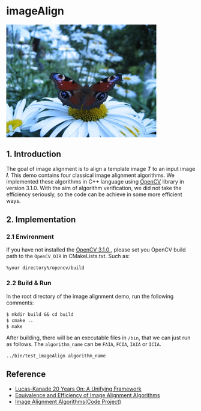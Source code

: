 # imageAlign

![image](./data/photo.jpg)

## 1. Introduction
The goal of image alignment is to align a template image ***T*** to an input image ***I***. 
This demo contains four classical image alignment algorithms. 
We implemented these algorithms in C++ language using [OpenCV](https://github.com/opencv/opencv/tree/3.1.0) library in version 3.1.0. 
With the aim of algorithm verification, we did not take the efficiency seriously, so the code can be achieve in some more efficient ways.

## 2. Implementation
### 2.1 Environment
If you have not installed the [OpenCV 3.1.0 ](https://github.com/opencv/opencv/tree/3.1.0), please set you OpenCV build path to the `OpenCV_DIR` in CMakeLists.txt.
Such as:

    %your directory%/opencv/build

### 2.2 Build & Run
In the root directory of the image alignment demo, run the following comments:

	$ mkdir build && cd build
	$ cmake ..
	$ make

After building, there will be an executable files in `/bin`, that we can just run as follows. The `algorithm_name` can be `FAIA`, `FCIA`, `IAIA` or `ICIA`.

	../bin/test_imageAlign algorithm_name

## Reference

- [Lucas-Kanade 20 Years On: A Unifying Framework](http://www.ncorr.com/download/publications/bakerunify.pdf)
- [Equivalence and Efficiency of Image Alignment Algorithms](http://ieeexplore.ieee.org/stamp/stamp.jsp?arnumber=990652)
- [Image Alignment Algorithms(Code Project)](https://www.codeproject.com/Articles/24809/Image-Alignment-Algorithms)